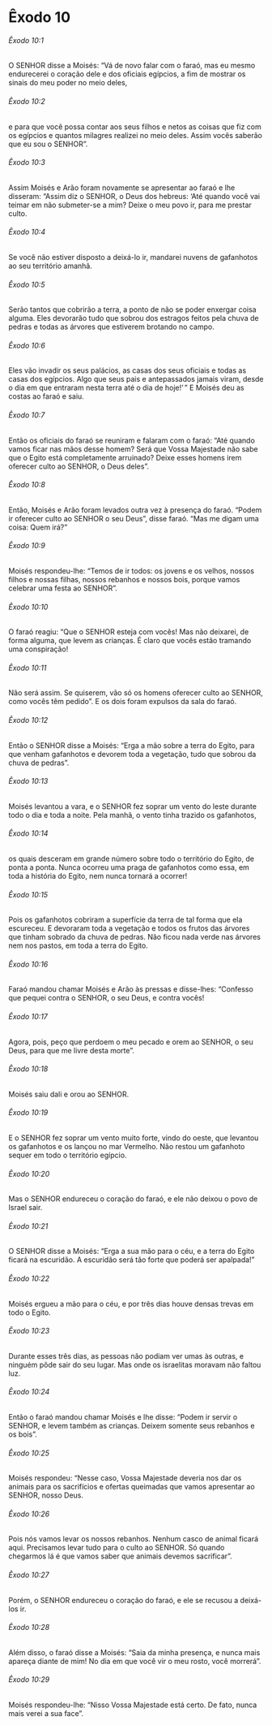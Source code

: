 # Êxodo 10

###### Êxodo 10:1

O SENHOR disse a Moisés: “Vá de novo falar com o faraó, mas eu mesmo endurecerei o coração dele e dos oficiais egípcios, a fim de mostrar os sinais do meu poder no meio deles,

###### Êxodo 10:2

e para que você possa contar aos seus filhos e netos as coisas que fiz com os egípcios e quantos milagres realizei no meio deles. Assim vocês saberão que eu sou o SENHOR”.

###### Êxodo 10:3

Assim Moisés e Arão foram novamente se apresentar ao faraó e lhe disseram: “Assim diz o SENHOR, o Deus dos hebreus: ‘Até quando você vai teimar em não submeter-se a mim? Deixe o meu povo ir, para me prestar culto.

###### Êxodo 10:4

Se você não estiver disposto a deixá-lo ir, mandarei nuvens de gafanhotos ao seu território amanhã.

###### Êxodo 10:5

Serão tantos que cobrirão a terra, a ponto de não se poder enxergar coisa alguma. Eles devorarão tudo que sobrou dos estragos feitos pela chuva de pedras e todas as árvores que estiverem brotando no campo.

###### Êxodo 10:6

Eles vão invadir os seus palácios, as casas dos seus oficiais e todas as casas dos egípcios. Algo que seus pais e antepassados jamais viram, desde o dia em que entraram nesta terra até o dia de hoje!’ ” E Moisés deu as costas ao faraó e saiu.

###### Êxodo 10:7

Então os oficiais do faraó se reuniram e falaram com o faraó: “Até quando vamos ficar nas mãos desse homem? Será que Vossa Majestade não sabe que o Egito está completamente arruinado? Deixe esses homens irem oferecer culto ao SENHOR, o Deus deles”.

###### Êxodo 10:8

Então, Moisés e Arão foram levados outra vez à presença do faraó. “Podem ir oferecer culto ao SENHOR o seu Deus”, disse faraó. “Mas me digam uma coisa: Quem irá?”

###### Êxodo 10:9

Moisés respondeu-lhe: “Temos de ir todos: os jovens e os velhos, nossos filhos e nossas filhas, nossos rebanhos e nossos bois, porque vamos celebrar uma festa ao SENHOR”.

###### Êxodo 10:10

O faraó reagiu: “Que o SENHOR esteja com vocês! Mas não deixarei, de forma alguma, que levem as crianças. É claro que vocês estão tramando uma conspiração!

###### Êxodo 10:11

Não será assim. Se quiserem, vão só os homens oferecer culto ao SENHOR, como vocês têm pedido”. E os dois foram expulsos da sala do faraó.

###### Êxodo 10:12

Então o SENHOR disse a Moisés: “Erga a mão sobre a terra do Egito, para que venham gafanhotos e devorem toda a vegetação, tudo que sobrou da chuva de pedras”.

###### Êxodo 10:13

Moisés levantou a vara, e o SENHOR fez soprar um vento do leste durante todo o dia e toda a noite. Pela manhã, o vento tinha trazido os gafanhotos,

###### Êxodo 10:14

os quais desceram em grande número sobre todo o território do Egito, de ponta a ponta. Nunca ocorreu uma praga de gafanhotos como essa, em toda a história do Egito, nem nunca tornará a ocorrer!

###### Êxodo 10:15

Pois os gafanhotos cobriram a superfície da terra de tal forma que ela escureceu. E devoraram toda a vegetação e todos os frutos das árvores que tinham sobrado da chuva de pedras. Não ficou nada verde nas árvores nem nos pastos, em toda a terra do Egito.

###### Êxodo 10:16

Faraó mandou chamar Moisés e Arão às pressas e disse-lhes: “Confesso que pequei contra o SENHOR, o seu Deus, e contra vocês!

###### Êxodo 10:17

Agora, pois, peço que perdoem o meu pecado e orem ao SENHOR, o seu Deus, para que me livre desta morte”.

###### Êxodo 10:18

Moisés saiu dali e orou ao SENHOR.

###### Êxodo 10:19

E o SENHOR fez soprar um vento muito forte, vindo do oeste, que levantou os gafanhotos e os lançou no mar Vermelho. Não restou um gafanhoto sequer em todo o território egípcio.

###### Êxodo 10:20

Mas o SENHOR endureceu o coração do faraó, e ele não deixou o povo de Israel sair.

###### Êxodo 10:21

O SENHOR disse a Moisés: “Erga a sua mão para o céu, e a terra do Egito ficará na escuridão. A escuridão será tão forte que poderá ser apalpada!”

###### Êxodo 10:22

Moisés ergueu a mão para o céu, e por três dias houve densas trevas em todo o Egito.

###### Êxodo 10:23

Durante esses três dias, as pessoas não podiam ver umas às outras, e ninguém pôde sair do seu lugar. Mas onde os israelitas moravam não faltou luz.

###### Êxodo 10:24

Então o faraó mandou chamar Moisés e lhe disse: “Podem ir servir o SENHOR, e levem também as crianças. Deixem somente seus rebanhos e os bois”.

###### Êxodo 10:25

Moisés respondeu: “Nesse caso, Vossa Majestade deveria nos dar os animais para os sacrifícios e ofertas queimadas que vamos apresentar ao SENHOR, nosso Deus.

###### Êxodo 10:26

Pois nós vamos levar os nossos rebanhos. Nenhum casco de animal ficará aqui. Precisamos levar tudo para o culto ao SENHOR. Só quando chegarmos lá é que vamos saber que animais devemos sacrificar”.

###### Êxodo 10:27

Porém, o SENHOR endureceu o coração do faraó, e ele se recusou a deixá-los ir.

###### Êxodo 10:28

Além disso, o faraó disse a Moisés: “Saia da minha presença, e nunca mais apareça diante de mim! No dia em que você vir o meu rosto, você morrerá”.

###### Êxodo 10:29

Moisés respondeu-lhe: “Nisso Vossa Majestade está certo. De fato, nunca mais verei a sua face”.

